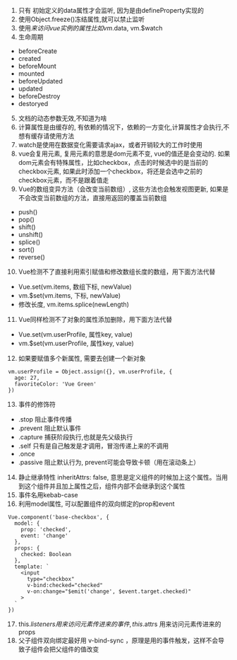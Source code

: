 1. 只有 初始定义的data属性才会监听, 因为是由defineProperty实现的
2. 使用Object.freeze()冻结属性,就可以禁止监听
3. 使用$来访问vue实例的属性比如 vm.$data, vm.$watch
4. 生命周期
- beforeCreate
- created
- beforeMount
- mounted
- beforeUpdated
- updated
- beforeDestroy
- destoryed
5. 文档的动态参数无效,不知道为啥
6.  计算属性是由缓存的, 有依赖的情况下，依赖的一方变化,计算属性才会执行,不想有缓存请使用方法
7. watch是使用在数据变化需要请求ajax，或者开销较大的工作时使用
8. vue会复用元素, 复用元素的意思是dom元素不变, vue的值还是会变动的. 如果dom元素会有特殊属性，比如checkbox，点击的时候选中的是当前的checkbox元素, 如果此时添加一个checkbox，将还是会选中之前的checkbox元素，而不是跟着值走
9. Vue的数组变异方法（会改变当前数组）, 这些方法也会触发视图更新, 如果是不会改变当前数组的方法，直接用返回的覆盖当前数组
- push()
- pop()
- shift()
- unshift()
- splice()
- sort()
- reverse()
10. Vue检测不了直接利用索引赋值和修改数组长度的数组，用下面方法代替
- Vue.set(vm.items, 数组下标, newValue)
- vm.$set(vm.items, 下标, newValue)
- 修改长度, vm.items.splice(newLength)
11. Vue同样检测不了对象的属性添加删除，用下面方法代替
- Vue.set(vm.userProfile, 属性key, value)
- vm.$set(vm.userProfile, 属性key, value)
12. 如果要赋值多个新属性, 需要去创建一个新对象
```
vm.userProfile = Object.assign({}, vm.userProfile, {
  age: 27,
  favoriteColor: 'Vue Green'
})
```
13. 事件的修饰符
- .stop              阻止事件传播
- .prevent           阻止默认事件
- .capture           捕获阶段执行,也就是先父级执行
- .self              只有是自己触发是才调用，冒泡传递上来的不调用
- .once
- .passive           阻止默认行为, prevent可能会导致卡顿（用在滚动条上）
14. 静止继承特性 inheritAttrs: false, 意思是定义组件的时候加上这个属性。当用到这个组件并且加上属性之后，组件内部不会继承到这个属性
15. 事件名用kebab-case
16. 利用model属性, 可以配置组件的双向绑定的prop和event
```
Vue.component('base-checkbox', {
  model: {
    prop: 'checked',
    event: 'change'
  },
  props: {
    checked: Boolean
  },
  template: `
    <input
      type="checkbox"
      v-bind:checked="checked"
      v-on:change="$emit('change', $event.target.checked)"
    >
  `
})
```
17. this.$listeners  用来访问元素传进来的事件, this.$attrs 用来访问元素传进来的props
18. 父子组件双向绑定最好用 v-bind-sync ，原理是用的事件触发，这样不会导致子组件会把父组件的值改变

